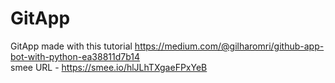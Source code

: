 # GitApp
GitApp made with this tutorial https://medium.com/@gilharomri/github-app-bot-with-python-ea38811d7b14   
smee URL - https://smee.io/hlJLhTXgaeFPxYeB
